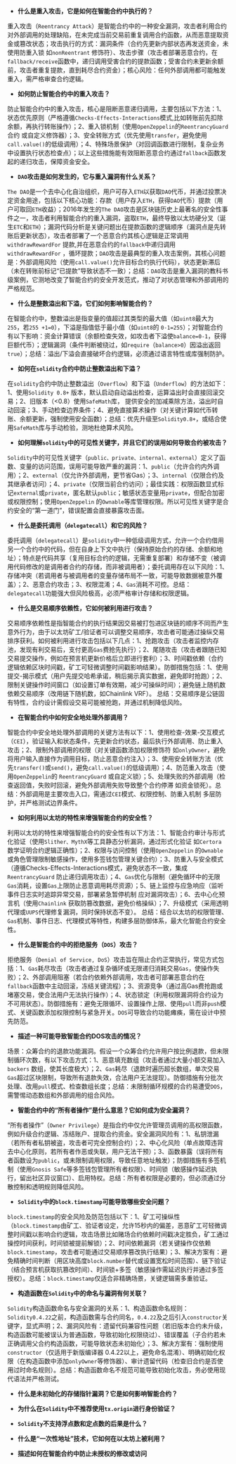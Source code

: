 - **什么是重入攻击，它是如何在智能合约中执行的？**

重入攻击（`Reentrancy Attack`）是智能合约中的一种安全漏洞，攻击者利用合约对外部调用的处理缺陷，在未完成当前交易前重复调用合约函数，从而恶意提取资金或篡改状态；攻击执行的方式：漏洞条件（合约先更新内部状态再发送资金，未使用防重入锁 如`nonReentrant` 修饰符）、攻击步骤（攻击者部署恶意合约，在`fallback/receive`函数中，递归调用受害合约的提款函数；受害合约未更新余额前，攻击者重复提款，直到耗尽合约资金）；核心风险：任何外部调用都可能触发重入，需严格审查合约逻辑。

- **如何防止智能合约中的重入攻击？**

防止智能合约中的重入攻击，核心是阻断恶意递归调用，主要包括以下方法：1、状态优先原则（严格遵循`Checks-Effects-Interactions`模式,比如转账前先扣除余额，再执行转账操作）；2、重入锁机制（使用`OpenZeppelin`的`ReentrancyGuard`合约 或自定义修饰器）；3、安全转账方式（优先使用`transfer`，避免使用`call.value()`的低级调用）；4、特殊场景保护（对回调函数进行限制，复杂业务中设置执行状态检查点）；以上这些措施能有效阻断恶意合约通过`fallback`函数发起的递归攻击，保障资金安全。

- **`DAO`攻击是如何发生的，它与重入漏洞有什么关系？**

`The DAO`是一个去中心化自治组织，用户可存入`ETH`以获取`DAO`代币，并通过投票决定资金用途，包括以下核心功能：存款（用户存入`ETH`，获得`DAO`代币）提款（用户可取回`ETH`收益）；2016年发生的`The DAO`攻击是区块链历史上最著名的安全性事件之一，攻击者利用智能合约的重入漏洞，盗取`ETH`，最终导致以太坊硬分叉（诞生`ETC`和`ETH`）；漏洞代码分析是关键问题出在提款函数的逻辑顺序（漏洞点是先转账后更新状态），攻击者部署了一个恶意合约其核心逻辑是正常调用`withdrawRewardFor` 提款,并在恶意合约的`fallback`中递归调用`withdrawRewardFor` ，循环提款；`DAO`攻击是最典型的重入攻击案例，其核心问题是：外部调用风险（使用`call.value()`允许目标合约执行代码），状态更新滞后（未在转账前标记“已提款”导致状态不一致）；总结：`DAO`攻击是重入漏洞的教科书级案例，它测地改变了智能合约的安全开发范式，推动了对状态管理和外部调用的严格规范。

- **什么是整数溢出和下溢，它们如何影响智能合约？**

在智能合约中，整数溢出是指变量的值超过其类型的最大值（如`uint8`最大为`255`，若`255 +1=0`），下溢是指值低于最小值（如`uint8`的 `0-1=255`）；对智能合约有以下影响：资金计算错误（余额检查失效，如攻击者下溢使`balance=0-1`，获得巨额代币）；逻辑漏洞（条件判断被绕过，如`require`（`balance>0`）因溢出返回`true`）；总结：溢出/下溢会直接破坏合约逻辑，必须通过语言特性或库强制防护。

- **如何在`solidity`合约中防止整数溢出和下溢？**

在`solidity`合约中防止整数溢出（`Overflow`）和下溢（`Underflow`）的方法如下：1、使用`Solidity 0.8+` 版本，默认启动自动溢出检查，运算溢出时会直接回滚交易；2、旧版本（<0.8）使用`SafeMath`库， 提供安全的加减乘除方法，溢出时自动回滚；3、手动检查边界条件；4、避免直接算术操作（对关键计算如代币转账、余额更新，强制使用安全函数）；总结：优先升级至`Solidity0.8+`，或结合使用`SafeMath`库与手动检验，测地杜绝算术风险。

- **如何理解`solidity`中的可见性关键字，并且它们的误用如何导致合约被攻击？**

`Solidity`中的可见性关键字（`public、private、internal、external`）定义了函数、变量的访问范围，误用可能导致严重的漏洞：1、`public`（允许合约内外调用）；2、`external`（仅允许外部调用，更节省Gas）；3、`internal`（仅限合约及其继承者访问）；4、`private`（仅限当前合约访问）；最佳实践：权限函数显式标记`external`或`private`，匿名默认`public`；敏感状态变量用`private`，但配合加密或权限控制；使用`OpenZeppelin` 的`Ownable`等库管理权限。所以可见性关键字是合约安全的“第一道门”，错误配置会直接暴露攻击面。

- **什么是委托调用（`delegatecall`）和它的风险？**

委托调用（`delegatecall`）是`solidity`中一种低级调用方式，允许一个合约借用另一个合约中的代码，但在自身上下文中执行（保持原始合约的存储、余额和地址）；特点是代码共享（复用目标合约的逻辑，无需重复部署）和存储不变（被调用代码修改的是调用者合约的存储，而非被调用者）；委托调用存在以下风险：1、存储冲突（若调用者与被调用者的变量存储布局不一致，可能导致数据被意外覆盖）；2、恶意合约攻击；3、权限混淆；4、`Gas`消耗不可控。总结：`delegatecall`功能强大但风险极高，必须严格审计存储和权限逻辑。

- **什么是交易顺序依赖性，它如何被利用进行攻击？**

交易顺序依赖性是指智能合约的执行结果因交易被打包进区块链的顺序不同而产生意外行为，由于以太坊矿工/验证者可以调整交易顺序，攻击者可能通过操纵交易排序获利。如何被利用进行攻击包括以下几点：1、抢跑攻击（攻击者监控内存池，发现有利交易后，支付更高`Gas`费抢先执行）；2、尾随攻击（攻击者跟随已知交易提交操作，例如在预言机更新价格后立即进行套利）；3、时间戳依赖（合约逻辑依赖区块时间戳，矿工可轻微调整时间戳影响结果）。防御措施包括：1、使用提交-揭示模式（用户先提交哈希承诺，稍后揭示真实数据，避免即时抢跑）；2、限制关键操作时间窗口（如设置订单有效期，减少可操纵时间）；避免链上随机数依赖交易顺序（改用链下随机数，如Chainlink VRF）。 总结：交易顺序是公链固有特性，合约设计需假设交易可能被抢跑，并通过机制降低风险。

- **在智能合约中如何安全地处理外部调用？**

智能合约中安全地处理外部调用的关键方法有以下：1、使用检查-效果-交互模式（`CEI`），验证输入和状态条件，先更新合约状态，最后执行外部调用、防止重入攻击；2、限制外部调用的权限（对关键函数添加权限修饰符 如`onlyOwner`，避免将用户输入直接作为调用目标，防止恶意合约注入）；3、使用安全转账方法（优先`transfer()`或`send()`，避免`call.value()`的低级调用）；4、防范重入攻击（使用`OpenZeppelin`的 `ReentrancyGuard` 或自定义锁）；5、处理失败的外部调用（检查返回值，失败时回滚，避免外部调用失败导致整个合约停滞 如资金锁死）。总结：外部调用是主要攻击入口，需通过`CEI`模式、权限控制、防重入机制 多层防护，并严格测试边界条件。

- **如何利用以太坊的特性来增强智能合约的安全性？**

利用以太坊的特性来增强智能合约的安全性有以下方法：1、智能合约审计与形式化验证（使用`Slither、MythX`等工具静态分析漏洞，通过形式化验证 如`Certora` 数学证明合约逻辑正确性）；2、权限与访问控制（使用`OpenZeppelin` 的`Ownable` 或角色管理限制敏感操作，使用多签钱包管理关键合约）；3、防重入与安全模式（遵循Checks-Effects-Interactions模式，避免状态不一致，集成`ReentrancyGuard` 防止递归调用攻击）；4、`Gas`优化与限制（避免循环中的无限`Gas`消耗，设置`Gas`上限防止恶意调用耗尽资源）；5、链上监控与应急响应（监听事件日志实时追踪异常交易，部署紧急暂停机制 应对漏洞攻击）；6、去中心化预言机（使用`Chainlink` 获取防篡改数据，避免价格操纵）；7、升级模式（采用透明代理或`UUPS`代理修复漏洞，同时保持状态不变）。 总结：结合以太坊的权限管理、`Gas`机制、事件日志、代理模式等特性，构建多层防御体系，最大化智能合约安全性。

- **什么是智能合约中的拒绝服务（`DOS`）攻击？**

拒绝服务（`Denial of Service, DoS`）攻击旨在阻止合约正常执行，常见方式包括：1、`Gas`耗尽攻击（攻击者通过复杂循环或无限递归消耗交易`Gas`，使操作失败）；2、外部调用阻塞（若合约依赖外部调用，攻击者可部署恶意合约在`fallback`函数中主动回滚，冻结关键流程）；3、资源竞争（通过高Gas费抢跑或堵塞交易，使合法用户无法执行操作）；4、状态锁定（利用权限漏洞将合约设为不可用状态）。防御措施有：避免无限循环、设置操作上限、使用`pull`而非`push`模式、关键函数添加权限控制与紧急开关。`DOS`可导致合约功能瘫痪，需在设计中预先防范。

- **描述一种可能导致智能合约DOS攻击的情况？**

场景：众筹合约的退款功能漏洞。假设一个众筹合约允许用户按比例退款，但未限制循环次数，有以下攻击方式：1、恶意填充数组（攻击者通过大量小额交易加入`backers` 数组，使其长度极大）；2、`Gas`耗尽（退款时遍历超长数组，单次交易`Gas`超过区块限制，导致所有退款失效，合法用户无法提现）。防御措施有分批次处理、改用`pull`模式、检查数组长度；总结：未限制循环规模的合约易遭受`DOS`，需警惕动态数组和外部调用的组合风险。

- **智能合约中的“所有者操作”是什么意思？它如何成为安全漏洞？**

“所有者操作”（`Owner Privilege`）是指合约中仅允许管理员调用的高权限函数，例如升级合约逻辑、冻结账户、提取合约资金。安全漏洞风险有：1、私钥泄漏（若所有者私钥被盗，攻击者可完全控制合约）；2、中心化风险（单点故障违背去中心化原则，若所有者作恶或失联，用户无法干预）；3、函数暴露（误将所有者函数设为`public`，或未限制调用权限，导致任意地址触发）；防御措施有多签机制（使用`Gnosis Safe`等多签钱包管理所有者权限）、时间锁（敏感操作延迟执行，留出社区异议窗口）、启用特权。总结：所有者权限是必要的，但必须通过分散控制和透明规则降低风险。

- **`Solidity`中的`block.timestamp`可能导致哪些安全问题？**

`block.timestamp`的安全风险及防范包括以下：1、矿工可操纵性（`block.timestamp`由矿工、验证者设定，允许15秒内的偏差，恶意矿工可轻微调整时间戳以影响合约逻辑，攻击场景比如赌场合约依赖时间戳决定胜负，矿工通过操控时间获利，时间锁被提前解锁）；2、时间依赖漏洞（若关键操作仅依赖`block.timestamp`，攻击者可能通过交易顺序篡改执行结果）；3、解决方案有：避免精确时间判断（用区块高度`block.number`替代或设置宽松时间范围）、链下验证（结合预言机获取抗篡改时间）、时间锁+多签（敏感操作需延迟执行并通过多签授权）。总结：`block.timestamp`仅适合非精确场景，关键逻辑需多重验证。

- **构造函数在`Solidity`中的命名与漏洞有何关联？**

`Solidity`构造函数命名与安全漏洞的关系：1、构造函数命名规则：`Solidity0.4.22`之前，构造函数需与合约同名，`0.4.22`及之后引入`constructor`关键字，显式声明；2、漏洞风险有：遗留代码兼容性问题（若旧版本合约未升级，构造函数可能被误认为普通函数，导致初始化权限绕过）、错误覆盖（子合约若未正确调用父合约构造函数，可能导致状态未初始化）；3、解决方案有：强制使用`constructor`（仅适用于新版编译器 0.4.22以上，避免命名混淆）、明确初始化权限（在构造函数中添加`onlyOwner`等修饰器）、审计遗留代码（检查旧合约是否使用过时命名规则）。总结：构造函数命名不规范可能导致初始化攻击，务必使用现代语法并严格测试。

- **什么是未初始化的存储指针漏洞？它是如何影响智能合约？**

- **为什么在`Solidity`中不推荐使用`tx.origin`进行身份验证？**

- **`Solidity`不支持浮点数和定点数的后果是什么？**

- **什么是“一次性地址”技术，它如何在以太坊上被利用？**

- **描述如何在智能合约中防止未授权的修改或访问**

